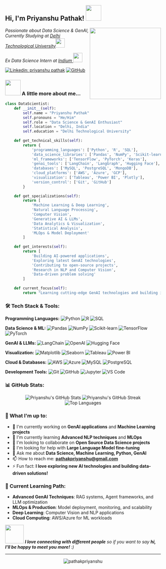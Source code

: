 <h2> Hi, I'm Priyanshu Pathak! <img src="https://media.giphy.com/media/mGcNjsfWAjY5AEZNw6/giphy.gif" width="50"></h2>

<img align='right' src="https://media0.giphy.com/media/v1.Y2lkPTc5MGI3NjExb3hrOGJiNGVvbmRsYzhrZ3Rvd3FhZ3YzcmdyNmRoYXZqanc3dWZ6bCZlcD12MV9pbnRlcm5hbF9naWZfYnlfaWQmY3Q9Zw/FoVzfcqCDSb7zCynOp/giphy.gif" width="230">

<p><em>Passionate about Data Science & GenAI, Currently Studying at <a href="https://dtu.ac.in">Delhi Technological University</a></em><img src="https://media.giphy.com/media/fYSnHlufseco8Fh93Z/giphy.gif" width="30"></p>

<p><em>Ex Data Science Intern at <a href="https://www.indium.tech/">Indium <img src="https://media.licdn.com/dms/image/v2/D4D0BAQHqwDXrNmFvEA/company-logo_200_200/company-logo_200_200/0/1697009062300/indiumsoftware_logo?e=2147483647&v=beta&t=KSPYXQvZgNvLvQXOeI5_ZJLNjGGFRLOWrKN8TJdPGl8" width="30"></a></em></p>

[![Linkedin: priyanshu pathak](https://img.shields.io/badge/-priyanshupathak-blue?style=flat-square&logo=Linkedin&logoColor=white&link=https://www.linkedin.com/in/pathakpriyanshu/)](https://www.linkedin.com/in/pathakpriyanshu/)
[![GitHub](https://img.shields.io/badge/-pathakpriyanshu-black?style=flat-square&logo=GitHub&logoColor=white&link=https://github.com/pathakpriyanshu)](https://github.com/pathakpriyanshu)

### <img src="https://media.giphy.com/media/VgCDAzcKvsR6OM0uWg/giphy.gif" width="50"> A little more about me...  

```python
class DataScientist:
    def __init__(self):
        self.name = "Priyanshu Pathak"
        self.pronouns = "He/Him"
        self.role = "Data Science & GenAI Enthusiast"
        self.location = "Delhi, India"
        self.education = "Delhi Technological University"
        
    def get_technical_skills(self):
        return {
            'programming_languages': ['Python', 'R', 'SQL'],
            'data_science_libraries': ['Pandas', 'NumPy', 'Scikit-learn', 'Matplotlib', 'Seaborn'],
            'ml_frameworks': ['TensorFlow', 'PyTorch', 'Keras'],
            'genai_tools': ['LangChain', 'LangGraph', 'Hugging Face'],
            'databases': ['MySQL', 'PostgreSQL', 'MongoDB'],
            'cloud_platforms': ['AWS', 'Azure', 'GCP'],
            'visualization': ['Tableau', 'Power BI', 'Plotly'],
            'version_control': ['Git', 'GitHub']
        }
    
    def get_specializations(self):
        return [
            'Machine Learning & Deep Learning',
            'Natural Language Processing',
            'Computer Vision',
            'Generative AI & LLMs',
            'Data Analytics & Visualization',
            'Statistical Analysis',
            'MLOps & Model Deployment'
        ]
    
    def get_interests(self):
        return [
            'Building AI-powered applications',
            'Exploring latest GenAI technologies',
            'Contributing to open-source projects',
            'Research in NLP and Computer Vision',
            'Data-driven problem solving'
        ]
    
    def current_focus(self):
        return "Learning cutting-edge GenAI technologies and building impactful data science projects"
```

### 🛠️ Tech Stack & Tools:

**Programming Languages:**
![Python](https://img.shields.io/badge/Python-3776AB?style=for-the-badge&logo=python&logoColor=white)
![R](https://img.shields.io/badge/R-276DC3?style=for-the-badge&logo=r&logoColor=white)
![SQL](https://img.shields.io/badge/SQL-4479A1?style=for-the-badge&logo=mysql&logoColor=white)

**Data Science & ML:**
![Pandas](https://img.shields.io/badge/Pandas-150458?style=for-the-badge&logo=pandas&logoColor=white)
![NumPy](https://img.shields.io/badge/NumPy-013243?style=for-the-badge&logo=numpy&logoColor=white)
![Scikit-learn](https://img.shields.io/badge/Scikit--learn-F7931E?style=for-the-badge&logo=scikit-learn&logoColor=white)
![TensorFlow](https://img.shields.io/badge/TensorFlow-FF6F00?style=for-the-badge&logo=tensorflow&logoColor=white)
![PyTorch](https://img.shields.io/badge/PyTorch-EE4C2C?style=for-the-badge&logo=pytorch&logoColor=white)

**GenAI & LLMs:**
![LangChain](https://img.shields.io/badge/LangChain-1C3C3C?style=for-the-badge&logo=langchain&logoColor=white)
![OpenAI](https://img.shields.io/badge/OpenAI-412991?style=for-the-badge&logo=openai&logoColor=white)
![Hugging Face](https://img.shields.io/badge/🤗%20Hugging%20Face-FFD21E?style=for-the-badge&logoColor=black)

**Visualization:**
![Matplotlib](https://img.shields.io/badge/Matplotlib-11557C?style=for-the-badge&logo=matplotlib&logoColor=white)
![Seaborn](https://img.shields.io/badge/Seaborn-3776AB?style=for-the-badge&logo=seaborn&logoColor=white)
![Tableau](https://img.shields.io/badge/Tableau-E97627?style=for-the-badge&logo=tableau&logoColor=white)
![Power BI](https://img.shields.io/badge/Power%20BI-F2C811?style=for-the-badge&logo=powerbi&logoColor=black)

**Cloud & Databases:**
![AWS](https://img.shields.io/badge/AWS-232F3E?style=for-the-badge&logo=amazon-aws&logoColor=white)
![Azure](https://img.shields.io/badge/Azure-0078D4?style=for-the-badge&logo=microsoft-azure&logoColor=white)
![MySQL](https://img.shields.io/badge/MySQL-4479A1?style=for-the-badge&logo=mysql&logoColor=white)
![PostgreSQL](https://img.shields.io/badge/PostgreSQL-316192?style=for-the-badge&logo=postgresql&logoColor=white)

**Development Tools:**
![Git](https://img.shields.io/badge/Git-F05032?style=for-the-badge&logo=git&logoColor=white)
![GitHub](https://img.shields.io/badge/GitHub-181717?style=for-the-badge&logo=github&logoColor=white)
![Jupyter](https://img.shields.io/badge/Jupyter-F37626?style=for-the-badge&logo=jupyter&logoColor=white)
![VS Code](https://img.shields.io/badge/VS%20Code-007ACC?style=for-the-badge&logo=visual-studio-code&logoColor=white)

### 📊 GitHub Stats:

<div align="center">
  <img src="https://github-readme-stats.vercel.app/api?username=pathakpriyanshu&show_icons=true&theme=radical&hide_border=true&count_private=true" alt="Priyanshu's GitHub Stats" />
  <img src="https://github-readme-streak-stats.herokuapp.com/?user=pathakpriyanshu&theme=radical&hide_border=true" alt="Priyanshu's GitHub Streak" />
</div>

<div align="center">
  <img src="https://github-readme-stats.vercel.app/api/top-langs/?username=pathakpriyanshu&layout=compact&theme=radical&hide_border=true" alt="Top Languages" />
</div>

### 🚀 What I'm up to:

- 🔭 I'm currently working on **GenAI applications** and **Machine Learning projects**
- 🌱 I'm currently learning **Advanced NLP techniques** and **MLOps**
- 👯 I'm looking to collaborate on **Open Source Data Science projects**
- 🤔 I'm looking for help with **Large Language Model fine-tuning**
- 💬 Ask me about **Data Science, Machine Learning, Python, GenAI**
- 📫 How to reach me: **pathakpriyanshu@gmail.com**
- ⚡ Fun fact: **I love exploring new AI technologies and building data-driven solutions!**

### 🎯 Current Learning Path:

- **Advanced GenAI Techniques**: RAG systems, Agent frameworks, and LLM optimization
- **MLOps & Production**: Model deployment, monitoring, and scalability
- **Deep Learning**: Computer Vision and NLP applications
- **Cloud Computing**: AWS/Azure for ML workloads

<img src="https://media.giphy.com/media/LnQjpWaON8nhr21vNW/giphy.gif" width="60"> <em><b>I love connecting with different people</b> so if you want to say <b>hi, I'll be happy to meet you more!</b> :)</em>

---

<div align="center">
  <img src="https://komarev.com/ghpvc/?username=pathakpriyanshu&label=Profile%20views&color=0e75b6&style=flat" alt="pathakpriyanshu" />
</div>
